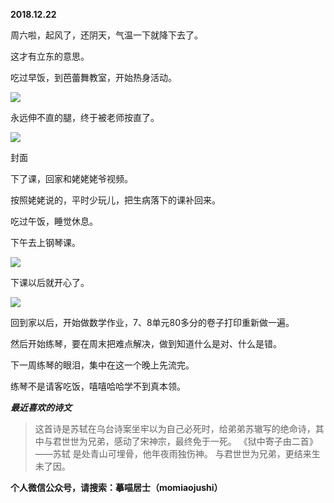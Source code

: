 
          
            
**2018.12.22**

周六啦，起风了，还阴天，气温一下就降下去了。

这才有立东的意思。

吃过早饭，到芭蕾舞教室，开始热身活动。




![](//upload-images.jianshu.io/upload_images/51001-07e7b34cf7abdb41.jpg)




永远伸不直的腿，终于被老师按直了。




![](//upload-images.jianshu.io/upload_images/51001-91b1f5d660ec8d90.jpg)

封面


下了课，回家和姥姥姥爷视频。

按照姥姥说的，平时少玩儿，把生病落下的课补回来。

吃过午饭，睡觉休息。

下午去上钢琴课。




![](//upload-images.jianshu.io/upload_images/51001-cf0ac78e588dcd8e.jpg)




下课以后就开心了。




![](//upload-images.jianshu.io/upload_images/51001-016e1370a2ad57be.jpg)




回到家以后，开始做数学作业，7、8单元80多分的卷子打印重新做一遍。

然后开始练琴，要在周末把难点解决，做到知道什么是对、什么是错。

下一周练琴的眼泪，集中在这一个晚上先流完。

练琴不是请客吃饭，嘻嘻哈哈学不到真本领。


***最近喜欢的诗文***
>这首诗是苏轼在乌台诗案坐牢以为自己必死时，给弟弟苏辙写的绝命诗，其中与君世世为兄弟，感动了宋神宗，最终免于一死。
《狱中寄子由二首》——苏轼
是处青山可埋骨，他年夜雨独伤神。
与君世世为兄弟，更结来生未了因。




**个人微信公众号，请搜索：摹喵居士（momiaojushi）**

          
        